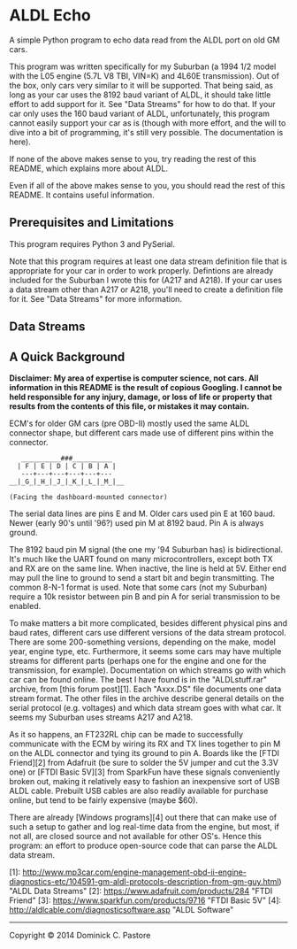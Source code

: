 ALDL Echo
=========

A simple Python program to echo data read from the ALDL port on old GM cars. 

This program was written specifically for my Suburban (a 1994 1/2 model with the
L05 engine (5.7L V8 TBI, VIN=K) and 4L60E transmission). Out of the box, only
cars very similar to it will be supported. That being said, as long as your car
uses the 8192 baud variant of ALDL, it should take little effort to add support
for it. See "Data Streams" for how to do that. If your car only uses the 160
baud variant of ALDL, unfortunately, this program cannot easily support your car
as is (though with more effort, and the will to dive into a bit of programming, 
it's still very possible. The documentation is here).

If none of the above makes sense to you, try reading the rest of this README,
which explains more about ALDL.

Even if all of the above makes sense to you, you should read the rest of this
README. It contains useful information.

Prerequisites and Limitations
-----------------------------

This program requires Python 3 and PySerial.

Note that this program requires at least one data stream definition file that
is appropriate for your car in order to work properly. Defintions are already
included for the Suburban I wrote this for (A217 and A218). If your car uses a
data stream other than A217 or A218, you'll need to create a definition file
for it. See "Data Streams" for more information.

Data Streams
------------

A Quick Background
------------------

**Disclaimer: My area of expertise is computer science, not cars. All
information in this README is the result of copious Googling. I cannot be held
responsible for any injury, damage, or loss of life or property that results
from the contents of this file, or mistakes it may contain.**

ECM's for older GM cars (pre OBD-II) mostly used the same ALDL connector shape,
but different cars made use of different pins within the connector.

       __________###__________
      | F | E | D | C | B | A |
       ---+---+---+---+---+--- 
    __|_G_|_H_|_J_|_K_|_L_|_M_|__

    (Facing the dashboard-mounted connector)

The serial data lines are pins E and M. Older cars used pin E at 160 baud. Newer
(early 90's until '96?) used pin M at 8192 baud. Pin A is always ground.

The 8192 baud pin M signal (the one my '94 Suburban has) is bidirectional. It's
much like the UART found on many microcontrollers, except both TX and RX are on
the same line. When inactive, the line is held at 5V. Either end may pull the
line to ground to send a start bit and begin transmitting. The common 8-N-1 
format is used. Note that some cars (not my Suburban) require a 10k resistor
between pin B and pin A for serial transmission to be enabled.

To make matters a bit more complicated, besides different physical pins and baud
rates, different cars use different versions of the data stream protocol. There
are some 200-something versions, depending on the make, model year, engine type,
etc. Furthermore, it seems some cars may have multiple streams for different
parts (perhaps one for the engine and one for the transmission, for example).
Documentation on which streams go with which car can be found online. The best I
have found is in the "ALDLstuff.rar" archive, from [this forum post][1].
Each "Axxx.DS" file documents one data stream format. The other files in the
archive describe general details on the serial protocol (e.g. voltages) and
which data stream goes with what car. It seems my Suburban uses streams A217 and
A218.

As it so happens, an FT232RL chip can be made to successfully communicate
with the ECM by wiring its RX and TX lines together to pin M on the ALDL
connector and tying its ground to pin A. Boards like the [FTDI Friend][2] from
Adafruit (be sure to solder the 5V jumper and cut the 3.3V one) or [FTDI Basic 5V][3] from SparkFun have these signals conveniently broken out,
making it relatively easy to fashion an inexpensive sort of USB ALDL cable.
Prebuilt USB cables are also readily available for purchase online, but tend to
be fairly expensive (maybe $60).

There are already [Windows programs][4] out there that can make use of such a setup
to gather and log real-time data from the engine, but most, if not all, are
closed source and not available for other OS's. Hence this program: an effort to
produce open-source code that can parse the ALDL data stream.

[1]: http://www.mp3car.com/engine-management-obd-ii-engine-diagnostics-etc/104591-gm-aldl-protocols-description-from-gm-guy.html) "ALDL Data Streams"
[2]: https://www.adafruit.com/products/284 "FTDI Friend"
[3]: https://www.sparkfun.com/products/9716 "FTDI Basic 5V"
[4]: http://aldlcable.com/diagnosticsoftware.asp "ALDL Software"

------------------------------------------------------------------------

Copyright © 2014 Dominick C. Pastore
